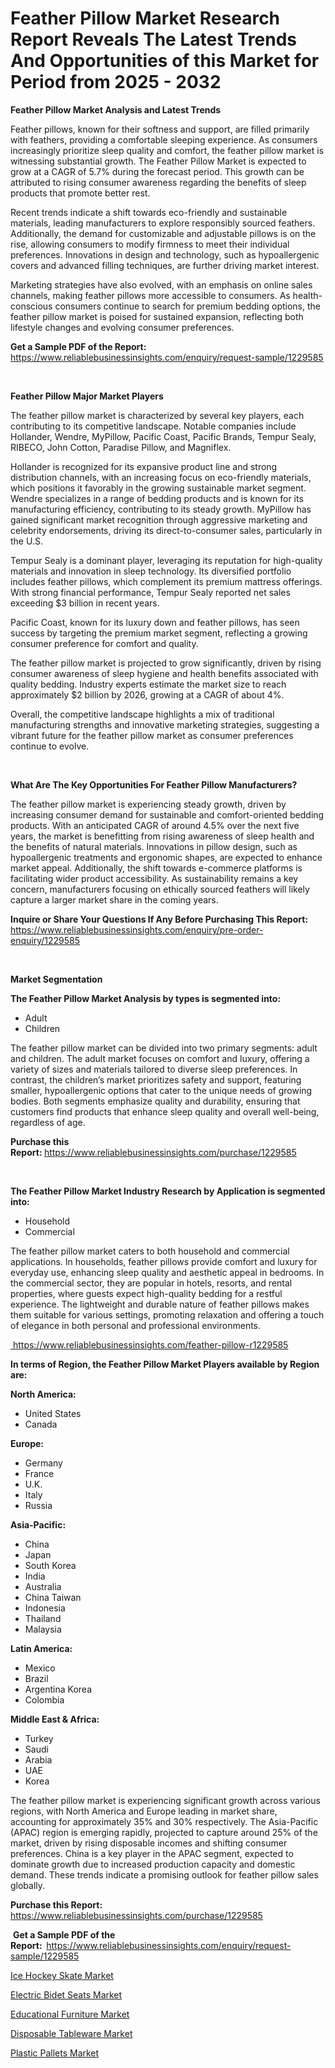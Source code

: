 <p><h1>Feather Pillow Market Research Report Reveals The Latest Trends And Opportunities of this Market for Period from 2025 - 2032</h1></p><p><strong>Feather Pillow Market Analysis and Latest Trends</strong></p>
<p><p>Feather pillows, known for their softness and support, are filled primarily with feathers, providing a comfortable sleeping experience. As consumers increasingly prioritize sleep quality and comfort, the feather pillow market is witnessing substantial growth. The Feather Pillow Market is expected to grow at a CAGR of 5.7% during the forecast period. This growth can be attributed to rising consumer awareness regarding the benefits of sleep products that promote better rest.</p><p>Recent trends indicate a shift towards eco-friendly and sustainable materials, leading manufacturers to explore responsibly sourced feathers. Additionally, the demand for customizable and adjustable pillows is on the rise, allowing consumers to modify firmness to meet their individual preferences. Innovations in design and technology, such as hypoallergenic covers and advanced filling techniques, are further driving market interest.</p><p>Marketing strategies have also evolved, with an emphasis on online sales channels, making feather pillows more accessible to consumers. As health-conscious consumers continue to search for premium bedding options, the feather pillow market is poised for sustained expansion, reflecting both lifestyle changes and evolving consumer preferences.</p></p>
<p><strong>Get a Sample PDF of the Report:&nbsp;</strong> <a href="https://www.reliablebusinessinsights.com/enquiry/request-sample/1229585?utm_campaign=57&utm_medium=2&utm_source=Github&utm_content=ia&utm_term=07022025&utm_id=feather-pillow">https://www.reliablebusinessinsights.com/enquiry/request-sample/1229585</a></p>
<p>&nbsp;</p>
<p><strong>Feather Pillow Major Market Players</strong></p>
<p><p>The feather pillow market is characterized by several key players, each contributing to its competitive landscape. Notable companies include Hollander, Wendre, MyPillow, Pacific Coast, Pacific Brands, Tempur Sealy, RIBECO, John Cotton, Paradise Pillow, and Magniflex. </p><p>Hollander is recognized for its expansive product line and strong distribution channels, with an increasing focus on eco-friendly materials, which positions it favorably in the growing sustainable market segment. Wendre specializes in a range of bedding products and is known for its manufacturing efficiency, contributing to its steady growth. MyPillow has gained significant market recognition through aggressive marketing and celebrity endorsements, driving its direct-to-consumer sales, particularly in the U.S. </p><p>Tempur Sealy is a dominant player, leveraging its reputation for high-quality materials and innovation in sleep technology. Its diversified portfolio includes feather pillows, which complement its premium mattress offerings. With strong financial performance, Tempur Sealy reported net sales exceeding $3 billion in recent years. </p><p>Pacific Coast, known for its luxury down and feather pillows, has seen success by targeting the premium market segment, reflecting a growing consumer preference for comfort and quality. </p><p>The feather pillow market is projected to grow significantly, driven by rising consumer awareness of sleep hygiene and health benefits associated with quality bedding. Industry experts estimate the market size to reach approximately $2 billion by 2026, growing at a CAGR of about 4%. </p><p>Overall, the competitive landscape highlights a mix of traditional manufacturing strengths and innovative marketing strategies, suggesting a vibrant future for the feather pillow market as consumer preferences continue to evolve.</p></p>
<p>&nbsp;</p>
<p><strong>What Are The Key Opportunities For Feather Pillow Manufacturers?</strong></p>
<p><p>The feather pillow market is experiencing steady growth, driven by increasing consumer demand for sustainable and comfort-oriented bedding products. With an anticipated CAGR of around 4.5% over the next five years, the market is benefitting from rising awareness of sleep health and the benefits of natural materials. Innovations in pillow design, such as hypoallergenic treatments and ergonomic shapes, are expected to enhance market appeal. Additionally, the shift towards e-commerce platforms is facilitating wider product accessibility. As sustainability remains a key concern, manufacturers focusing on ethically sourced feathers will likely capture a larger market share in the coming years.</p></p>
<p><strong>Inquire or Share Your Questions If Any Before Purchasing This Report:</strong> <a href="https://www.reliablebusinessinsights.com/enquiry/pre-order-enquiry/1229585?utm_campaign=57&utm_medium=2&utm_source=Github&utm_content=ia&utm_term=07022025&utm_id=feather-pillow">https://www.reliablebusinessinsights.com/enquiry/pre-order-enquiry/1229585</a></p>
<p>&nbsp;</p>
<p><strong>Market Segmentation</strong></p>
<p><strong>The Feather Pillow Market Analysis by types is segmented into:</strong></p>
<p><ul><li>Adult</li><li>Children</li></ul></p>
<p><p>The feather pillow market can be divided into two primary segments: adult and children. The adult market focuses on comfort and luxury, offering a variety of sizes and materials tailored to diverse sleep preferences. In contrast, the children’s market prioritizes safety and support, featuring smaller, hypoallergenic options that cater to the unique needs of growing bodies. Both segments emphasize quality and durability, ensuring that customers find products that enhance sleep quality and overall well-being, regardless of age.</p></p>
<p><strong>Purchase this Report:&nbsp;</strong><a href="https://www.reliablebusinessinsights.com/purchase/1229585?utm_campaign=57&utm_medium=2&utm_source=Github&utm_content=ia&utm_term=07022025&utm_id=feather-pillow">https://www.reliablebusinessinsights.com/purchase/1229585</a></p>
<p>&nbsp;</p>
<p><strong>The Feather Pillow Market Industry Research by Application is segmented into:</strong></p>
<p><ul><li>Household</li><li>Commercial</li></ul></p>
<p><p>The feather pillow market caters to both household and commercial applications. In households, feather pillows provide comfort and luxury for everyday use, enhancing sleep quality and aesthetic appeal in bedrooms. In the commercial sector, they are popular in hotels, resorts, and rental properties, where guests expect high-quality bedding for a restful experience. The lightweight and durable nature of feather pillows makes them suitable for various settings, promoting relaxation and offering a touch of elegance in both personal and professional environments.</p></p>
<p><a href="https://www.reliablebusinessinsights.com/feather-pillow-r1229585?utm_campaign=57&utm_medium=2&utm_source=Github&utm_content=ia&utm_term=07022025&utm_id=feather-pillow">&nbsp;https://www.reliablebusinessinsights.com/feather-pillow-r1229585</a></p>
<p><strong>In terms of Region, the Feather Pillow Market Players available by Region are:</strong></p>
<p>
    <p> <strong> North America: </strong>
        <ul>
            <li>United States</li>
            <li>Canada</li>
        </ul>
        </p> 
    <p> <strong> Europe: </strong>
        <ul>
            <li>Germany</li>
            <li>France</li>
            <li>U.K.</li>
            <li>Italy</li>
            <li>Russia</li>
        </ul>
        </p> 
    <p> <strong> Asia-Pacific: </strong>
        <ul>
            <li>China</li>
            <li>Japan</li>
            <li>South Korea</li>
            <li>India</li>
            <li>Australia</li>
            <li>China Taiwan</li>
            <li>Indonesia</li>
            <li>Thailand</li>
            <li>Malaysia</li>
        </ul>
        </p> 
    <p> <strong> Latin America: </strong>
        <ul>
            <li>Mexico</li>
            <li>Brazil</li>
            <li>Argentina Korea</li>
            <li>Colombia</li>
        </ul>
        </p> 
    <p> <strong> Middle East & Africa: </strong>
        <ul>
            <li>Turkey</li>
            <li>Saudi</li>
            <li>Arabia</li>
            <li>UAE</li>
            <li>Korea</li>
        </ul>
    </p>
    </p>
<p><p>The feather pillow market is experiencing significant growth across various regions, with North America and Europe leading in market share, accounting for approximately 35% and 30% respectively. The Asia-Pacific (APAC) region is emerging rapidly, projected to capture around 25% of the market, driven by rising disposable incomes and shifting consumer preferences. China is a key player in the APAC segment, expected to dominate growth due to increased production capacity and domestic demand. These trends indicate a promising outlook for feather pillow sales globally.</p></p>
<p><strong>Purchase this Report: </strong><a href="https://www.reliablebusinessinsights.com/purchase/1229585?utm_campaign=57&utm_medium=2&utm_source=Github&utm_content=ia&utm_term=07022025&utm_id=feather-pillow">https://www.reliablebusinessinsights.com/purchase/1229585</a></p>
<p>&nbsp;<strong>Get a Sample PDF of the Report:&nbsp;&nbsp;</strong><a href="https://www.reliablebusinessinsights.com/enquiry/request-sample/1229585?utm_campaign=57&utm_medium=2&utm_source=Github&utm_content=ia&utm_term=07022025&utm_id=feather-pillow">https://www.reliablebusinessinsights.com/enquiry/request-sample/1229585</a></p>
<p><strong></strong></p>
<p><p><a href="https://github.com/vilehoaguy/Market-Research-Report-List-1/blob/main/ice-hockey-skate-market.md?utm_campaign=57&utm_medium=2&utm_source=Github&utm_content=ia&utm_term=07022025&utm_id=feather-pillow">Ice Hockey Skate Market</a></p><p><a href="https://github.com/djarixneoza/Market-Research-Report-List-1/blob/main/electric-bidet-seats-market.md?utm_campaign=57&utm_medium=2&utm_source=Github&utm_content=ia&utm_term=07022025&utm_id=feather-pillow">Electric Bidet Seats Market</a></p><p><a href="https://github.com/sapsaidamary/Market-Research-Report-List-1/blob/main/educational-furniture-market.md?utm_campaign=57&utm_medium=2&utm_source=Github&utm_content=ia&utm_term=07022025&utm_id=feather-pillow">Educational Furniture Market</a></p><p><a href="https://github.com/rahebeinum/Market-Research-Report-List-1/blob/main/disposable-tableware-market.md?utm_campaign=57&utm_medium=2&utm_source=Github&utm_content=ia&utm_term=07022025&utm_id=feather-pillow">Disposable Tableware Market</a></p><p><a href="https://github.com/ajconndra/Market-Research-Report-List-1/blob/main/plastic-pallets-market.md?utm_campaign=57&utm_medium=2&utm_source=Github&utm_content=ia&utm_term=07022025&utm_id=feather-pillow">Plastic Pallets Market</a></p></p>